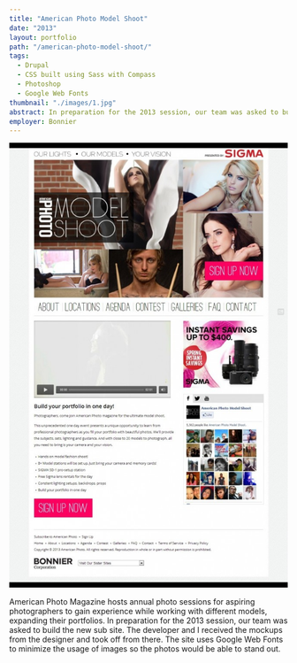 ```yaml
---
title: "American Photo Model Shoot"
date: "2013"
layout: portfolio
path: "/american-photo-model-shoot/"
tags:
  - Drupal
  - CSS built using Sass with Compass
  - Photoshop
  - Google Web Fonts
thumbnail: "./images/1.jpg"
abstract: In preparation for the 2013 session, our team was asked to build the new sub site.
employer: Bonnier
---
```

![](./images/1.jpg)

American Photo Magazine hosts annual photo sessions for aspiring photographers to gain experience while working with different models, expanding their portfolios. In preparation for the 2013 session, our team was asked to build the new sub site. The developer and I received the mockups from the designer and took off from there. The site uses Google Web Fonts to minimize the usage of images so the photos would be able to stand out.